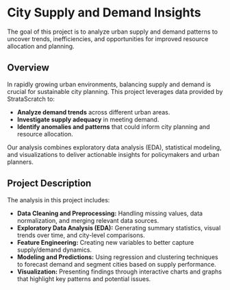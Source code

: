 # City Supply and Demand Insights

The goal of this project is to analyze urban supply and demand patterns to uncover trends, inefficiencies, and opportunities for improved resource allocation and planning.

## Overview

In rapidly growing urban environments, balancing supply and demand is crucial for sustainable city planning. This project leverages data provided by StrataScratch to:
- **Analyze demand trends** across different urban areas.
- **Investigate supply adequacy** in meeting demand.
- **Identify anomalies and patterns** that could inform city planning and resource allocation.

Our analysis combines exploratory data analysis (EDA), statistical modeling, and visualizations to deliver actionable insights for policymakers and urban planners.

## Project Description

The analysis in this project includes:
- **Data Cleaning and Preprocessing:** Handling missing values, data normalization, and merging relevant data sources.
- **Exploratory Data Analysis (EDA):** Generating summary statistics, visual trends over time, and city-level comparisons.
- **Feature Engineering:** Creating new variables to better capture supply/demand dynamics.
- **Modeling and Predictions:** Using regression and clustering techniques to forecast demand and segment cities based on supply performance.
- **Visualization:** Presenting findings through interactive charts and graphs that highlight key patterns and potential issues.


